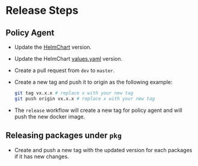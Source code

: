 # Release Steps

## Policy Agent

- Update the [HelmChart](../helm/Chart.yaml) version.
- Update the HelmChart [values.yaml](../helm/values.yaml) version.
- Create a pull request from `dev` to `master`.
- Create a new tag and push it to origin as the following example:

    ```bash
    git tag vx.x.x # replace x with your new tag
    git push origin vx.x.x # replace x with your new tag
    ```

- The `release` workflow will create a new tag for policy agent and will push the new docker image.

## Releasing packages under `pkg`

- Create and push a new tag with the updated version for each packages if it has new changes.

